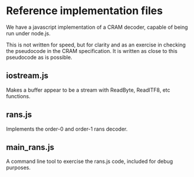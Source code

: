 Reference implementation files
==============================

We have a javascript implementation of a CRAM decoder, capable of
being run under node.js.

This is not written for speed, but for clarity and as an exercise in
checking the pseudocode in the CRAM specification.  It is written as
close to this pseudocode as is possible.


iostream.js
-----------

Makes a buffer appear to be a stream with ReadByte, ReadITF8, etc
functions.


rans.js
-------

Implements the order-0 and order-1 rans decoder.


main_rans.js
------------

A command line tool to exercise the rans.js code, included for debug
purposes.

